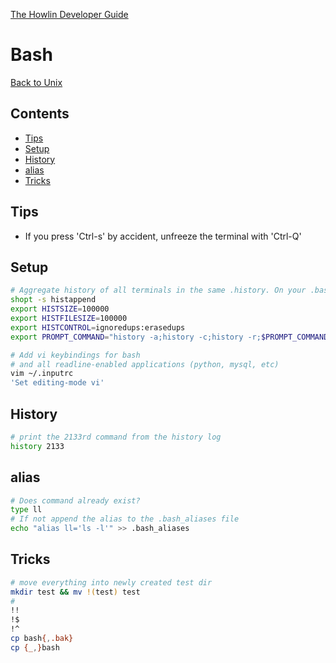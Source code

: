 [The Howlin Developer Guide](/index.md)



Bash
====

[Back to Unix](./intro.md)


## Contents


- [Tips](##Tips)
- [Setup](##Setup)
- [History](##History)
- [alias](##alias)
- [Tricks](##Tricks)


## Tips


 * If you press 'Ctrl-s' by accident, unfreeze the terminal with 'Ctrl-Q'


## Setup


```bash
# Aggregate history of all terminals in the same .history. On your .bashrc
shopt -s histappend
export HISTSIZE=100000
export HISTFILESIZE=100000
export HISTCONTROL=ignoredups:erasedups
export PROMPT_COMMAND="history -a;history -c;history -r;$PROMPT_COMMAND"

# Add vi keybindings for bash 
# and all readline-enabled applications (python, mysql, etc)
vim ~/.inputrc
'Set editing-mode vi'
```


## History


```bash
# print the 2133rd command from the history log
history 2133 
```


## alias


```bash
# Does command already exist?
type ll
# If not append the alias to the .bash_aliases file
echo "alias ll='ls -l'" >> .bash_aliases
```


## Tricks


```bash
# move everything into newly created test dir
mkdir test && mv !(test) test
# 
!!
!$
!^
cp bash{,.bak}
cp {_,}bash
```
